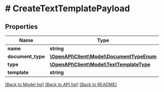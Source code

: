 # # CreateTextTemplatePayload

## Properties

Name | Type | Description | Notes
------------ | ------------- | ------------- | -------------
**name** | **string** |  |
**document_type** | [**\OpenAPI\Client\Model\DocumentTypeEnum**](DocumentTypeEnum.md) |  |
**type** | [**\OpenAPI\Client\Model\TextTemplateType**](TextTemplateType.md) |  |
**template** | **string** |  |

[[Back to Model list]](../../README.md#models) [[Back to API list]](../../README.md#endpoints) [[Back to README]](../../README.md)
